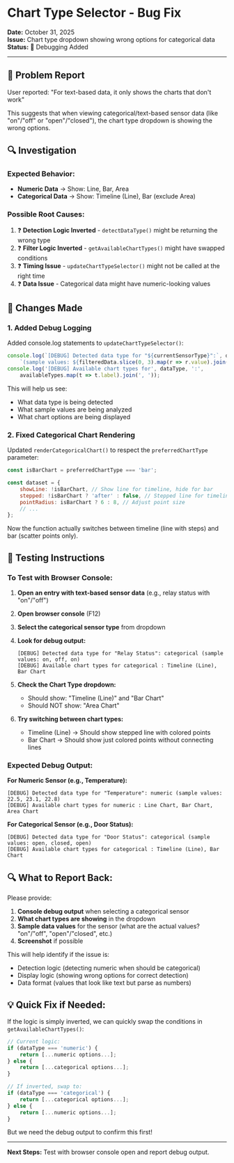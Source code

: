 # Chart Type Selector - Bug Fix

**Date:** October 31, 2025  
**Issue:** Chart type dropdown showing wrong options for categorical data
**Status:** 🔧 Debugging Added

---

## 🐛 Problem Report

User reported: "For text-based data, it only shows the charts that don't work"

This suggests that when viewing categorical/text-based sensor data (like "on"/"off" or "open"/"closed"), the chart type dropdown is showing the wrong options.

## 🔍 Investigation

### Expected Behavior:
- **Numeric Data** → Show: Line, Bar, Area
- **Categorical Data** → Show: Timeline (Line), Bar (exclude Area)

### Possible Root Causes:

1. ❓ **Detection Logic Inverted** - `detectDataType()` might be returning the wrong type
2. ❓ **Filter Logic Inverted** - `getAvailableChartTypes()` might have swapped conditions  
3. ❓ **Timing Issue** - `updateChartTypeSelector()` might not be called at the right time
4. ❓ **Data Issue** - Categorical data might have numeric-looking values

## 🔧 Changes Made

### 1. Added Debug Logging

Added console.log statements to `updateChartTypeSelector()`:
```javascript
console.log(`[DEBUG] Detected data type for "${currentSensorType}":`, dataType, 
    `(sample values: ${filteredData.slice(0, 3).map(r => r.value).join(', ')})`);
console.log('[DEBUG] Available chart types for', dataType, ':', 
    availableTypes.map(t => t.label).join(', '));
```

This will help us see:
- What data type is being detected
- What sample values are being analyzed
- What chart options are being displayed

### 2. Fixed Categorical Chart Rendering

Updated `renderCategoricalChart()` to respect the `preferredChartType` parameter:
```javascript
const isBarChart = preferredChartType === 'bar';

const dataset = {
    showLine: !isBarChart, // Show line for timeline, hide for bar
    stepped: !isBarChart ? 'after' : false, // Stepped line for timeline only
    pointRadius: isBarChart ? 6 : 8, // Adjust point size
    // ...
};
```

Now the function actually switches between timeline (line with steps) and bar (scatter points only).

## 🧪 Testing Instructions

### To Test with Browser Console:

1. **Open an entry with text-based sensor data** (e.g., relay status with "on"/"off")

2. **Open browser console** (F12)

3. **Select the categorical sensor type** from dropdown

4. **Look for debug output:**
   ```
   [DEBUG] Detected data type for "Relay Status": categorical (sample values: on, off, on)
   [DEBUG] Available chart types for categorical : Timeline (Line), Bar Chart
   ```

5. **Check the Chart Type dropdown:**
   - Should show: "Timeline (Line)" and "Bar Chart"
   - Should NOT show: "Area Chart"

6. **Try switching between chart types:**
   - Timeline (Line) → Should show stepped line with colored points
   - Bar Chart → Should show just colored points without connecting lines

### Expected Debug Output:

**For Numeric Sensor (e.g., Temperature):**
```
[DEBUG] Detected data type for "Temperature": numeric (sample values: 22.5, 23.1, 22.8)
[DEBUG] Available chart types for numeric : Line Chart, Bar Chart, Area Chart
```

**For Categorical Sensor (e.g., Door Status):**
```
[DEBUG] Detected data type for "Door Status": categorical (sample values: open, closed, open)
[DEBUG] Available chart types for categorical : Timeline (Line), Bar Chart
```

## 🔍 What to Report Back:

Please provide:
1. **Console debug output** when selecting a categorical sensor
2. **What chart types are showing** in the dropdown
3. **Sample data values** for the sensor (what are the actual values? "on"/"off", "open"/"closed", etc.)
4. **Screenshot** if possible

This will help identify if the issue is:
- Detection logic (detecting numeric when should be categorical)
- Display logic (showing wrong options for correct detection)
- Data format (values that look like text but parse as numbers)

## 💡 Quick Fix if Needed:

If the logic is simply inverted, we can quickly swap the conditions in `getAvailableChartTypes()`:

```javascript
// Current logic:
if (dataType === 'numeric') {
    return [...numeric options...];
} else {
    return [...categorical options...];
}

// If inverted, swap to:
if (dataType === 'categorical') {
    return [...categorical options...];
} else {
    return [...numeric options...];
}
```

But we need the debug output to confirm this first!

---

**Next Steps:** Test with browser console open and report debug output.
